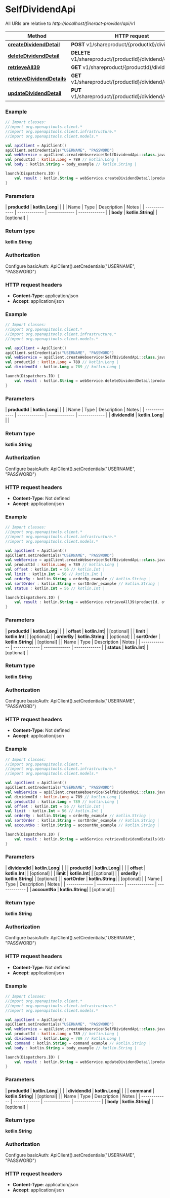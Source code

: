 # SelfDividendApi

All URIs are relative to *http://localhost/fineract-provider/api/v1*

| Method | HTTP request | Description |
| ------------- | ------------- | ------------- |
| [**createDividendDetail**](SelfDividendApi.md#createDividendDetail) | **POST** v1/shareproduct/{productId}/dividend |  |
| [**deleteDividendDetail**](SelfDividendApi.md#deleteDividendDetail) | **DELETE** v1/shareproduct/{productId}/dividend/{dividendId} |  |
| [**retrieveAll39**](SelfDividendApi.md#retrieveAll39) | **GET** v1/shareproduct/{productId}/dividend |  |
| [**retrieveDividendDetails**](SelfDividendApi.md#retrieveDividendDetails) | **GET** v1/shareproduct/{productId}/dividend/{dividendId} |  |
| [**updateDividendDetail**](SelfDividendApi.md#updateDividendDetail) | **PUT** v1/shareproduct/{productId}/dividend/{dividendId} |  |





### Example
```kotlin
// Import classes:
//import org.openapitools.client.*
//import org.openapitools.client.infrastructure.*
//import org.openapitools.client.models.*

val apiClient = ApiClient()
apiClient.setCredentials("USERNAME", "PASSWORD")
val webService = apiClient.createWebservice(SelfDividendApi::class.java)
val productId : kotlin.Long = 789 // kotlin.Long | 
val body : kotlin.String = body_example // kotlin.String | 

launch(Dispatchers.IO) {
    val result : kotlin.String = webService.createDividendDetail(productId, body)
}
```

### Parameters
| **productId** | **kotlin.Long**|  | |
| Name | Type | Description  | Notes |
| ------------- | ------------- | ------------- | ------------- |
| **body** | **kotlin.String**|  | [optional] |

### Return type

**kotlin.String**

### Authorization


Configure basicAuth:
    ApiClient().setCredentials("USERNAME", "PASSWORD")

### HTTP request headers

 - **Content-Type**: application/json
 - **Accept**: application/json




### Example
```kotlin
// Import classes:
//import org.openapitools.client.*
//import org.openapitools.client.infrastructure.*
//import org.openapitools.client.models.*

val apiClient = ApiClient()
apiClient.setCredentials("USERNAME", "PASSWORD")
val webService = apiClient.createWebservice(SelfDividendApi::class.java)
val productId : kotlin.Long = 789 // kotlin.Long | 
val dividendId : kotlin.Long = 789 // kotlin.Long | 

launch(Dispatchers.IO) {
    val result : kotlin.String = webService.deleteDividendDetail(productId, dividendId)
}
```

### Parameters
| **productId** | **kotlin.Long**|  | |
| Name | Type | Description  | Notes |
| ------------- | ------------- | ------------- | ------------- |
| **dividendId** | **kotlin.Long**|  | |

### Return type

**kotlin.String**

### Authorization


Configure basicAuth:
    ApiClient().setCredentials("USERNAME", "PASSWORD")

### HTTP request headers

 - **Content-Type**: Not defined
 - **Accept**: application/json




### Example
```kotlin
// Import classes:
//import org.openapitools.client.*
//import org.openapitools.client.infrastructure.*
//import org.openapitools.client.models.*

val apiClient = ApiClient()
apiClient.setCredentials("USERNAME", "PASSWORD")
val webService = apiClient.createWebservice(SelfDividendApi::class.java)
val productId : kotlin.Long = 789 // kotlin.Long | 
val offset : kotlin.Int = 56 // kotlin.Int | 
val limit : kotlin.Int = 56 // kotlin.Int | 
val orderBy : kotlin.String = orderBy_example // kotlin.String | 
val sortOrder : kotlin.String = sortOrder_example // kotlin.String | 
val status : kotlin.Int = 56 // kotlin.Int | 

launch(Dispatchers.IO) {
    val result : kotlin.String = webService.retrieveAll39(productId, offset, limit, orderBy, sortOrder, status)
}
```

### Parameters
| **productId** | **kotlin.Long**|  | |
| **offset** | **kotlin.Int**|  | [optional] |
| **limit** | **kotlin.Int**|  | [optional] |
| **orderBy** | **kotlin.String**|  | [optional] |
| **sortOrder** | **kotlin.String**|  | [optional] |
| Name | Type | Description  | Notes |
| ------------- | ------------- | ------------- | ------------- |
| **status** | **kotlin.Int**|  | [optional] |

### Return type

**kotlin.String**

### Authorization


Configure basicAuth:
    ApiClient().setCredentials("USERNAME", "PASSWORD")

### HTTP request headers

 - **Content-Type**: Not defined
 - **Accept**: application/json




### Example
```kotlin
// Import classes:
//import org.openapitools.client.*
//import org.openapitools.client.infrastructure.*
//import org.openapitools.client.models.*

val apiClient = ApiClient()
apiClient.setCredentials("USERNAME", "PASSWORD")
val webService = apiClient.createWebservice(SelfDividendApi::class.java)
val dividendId : kotlin.Long = 789 // kotlin.Long | 
val productId : kotlin.Long = 789 // kotlin.Long | 
val offset : kotlin.Int = 56 // kotlin.Int | 
val limit : kotlin.Int = 56 // kotlin.Int | 
val orderBy : kotlin.String = orderBy_example // kotlin.String | 
val sortOrder : kotlin.String = sortOrder_example // kotlin.String | 
val accountNo : kotlin.String = accountNo_example // kotlin.String | 

launch(Dispatchers.IO) {
    val result : kotlin.String = webService.retrieveDividendDetails(dividendId, productId, offset, limit, orderBy, sortOrder, accountNo)
}
```

### Parameters
| **dividendId** | **kotlin.Long**|  | |
| **productId** | **kotlin.Long**|  | |
| **offset** | **kotlin.Int**|  | [optional] |
| **limit** | **kotlin.Int**|  | [optional] |
| **orderBy** | **kotlin.String**|  | [optional] |
| **sortOrder** | **kotlin.String**|  | [optional] |
| Name | Type | Description  | Notes |
| ------------- | ------------- | ------------- | ------------- |
| **accountNo** | **kotlin.String**|  | [optional] |

### Return type

**kotlin.String**

### Authorization


Configure basicAuth:
    ApiClient().setCredentials("USERNAME", "PASSWORD")

### HTTP request headers

 - **Content-Type**: Not defined
 - **Accept**: application/json




### Example
```kotlin
// Import classes:
//import org.openapitools.client.*
//import org.openapitools.client.infrastructure.*
//import org.openapitools.client.models.*

val apiClient = ApiClient()
apiClient.setCredentials("USERNAME", "PASSWORD")
val webService = apiClient.createWebservice(SelfDividendApi::class.java)
val productId : kotlin.Long = 789 // kotlin.Long | 
val dividendId : kotlin.Long = 789 // kotlin.Long | 
val command : kotlin.String = command_example // kotlin.String | 
val body : kotlin.String = body_example // kotlin.String | 

launch(Dispatchers.IO) {
    val result : kotlin.String = webService.updateDividendDetail(productId, dividendId, command, body)
}
```

### Parameters
| **productId** | **kotlin.Long**|  | |
| **dividendId** | **kotlin.Long**|  | |
| **command** | **kotlin.String**|  | [optional] |
| Name | Type | Description  | Notes |
| ------------- | ------------- | ------------- | ------------- |
| **body** | **kotlin.String**|  | [optional] |

### Return type

**kotlin.String**

### Authorization


Configure basicAuth:
    ApiClient().setCredentials("USERNAME", "PASSWORD")

### HTTP request headers

 - **Content-Type**: application/json
 - **Accept**: application/json

